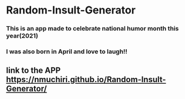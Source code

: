 # Random-Insult-Generator
### This is an app made to celebrate national humor month this year(2021)
### I was also born in April and love to laugh!! 

## link to the APP https://nmuchiri.github.io/Random-Insult-Generator/
